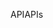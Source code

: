 <span data-ttu-id="be19a-101">API</span><span class="sxs-lookup"><span data-stu-id="be19a-101">APIs</span></span>